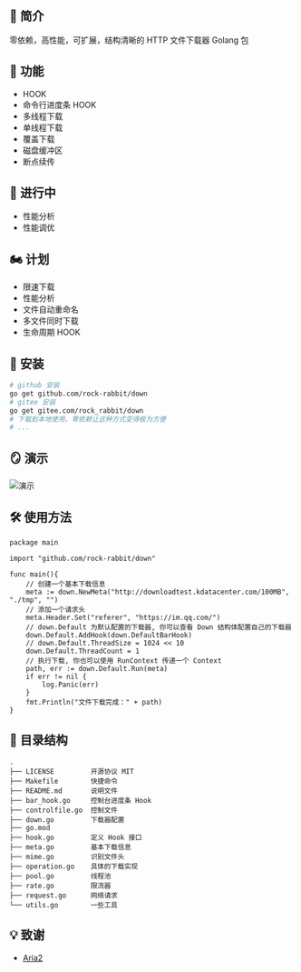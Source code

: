 
## 🎤 简介

零依赖，高性能，可扩展，结构清晰的 HTTP 文件下载器 Golang 包

## 🎉 功能
- HOOK
- 命令行进度条 HOOK
- 多线程下载
- 单线程下载
- 覆盖下载
- 磁盘缓冲区
- 断点续传

## 📝 进行中
- 性能分析
- 性能调优

## 🏍️ 计划
- 限速下载
- 性能分析
- 文件自动重命名
- 多文件同时下载
- 生命周期 HOOK

## 🎊 安装
```bash
# github 安装
go get github.com/rock-rabbit/down
# gitee 安装
go get gitee.com/rock_rabbit/down
# 下载到本地使用，零依赖让这种方式变得极为方便
# ...
```
    
## 🪞 演示

![演示](https://www.68wu.cn/down/demonstration2.gif)
## 🛠 使用方法

``` golang
package main

import "github.com/rock-rabbit/down"

func main(){
	// 创建一个基本下载信息
	meta := down.NewMeta("http://downloadtest.kdatacenter.com/100MB", "./tmp", "")
	// 添加一个请求头
	meta.Header.Set("referer", "https://im.qq.com/")
	// down.Default 为默认配置的下载器, 你可以查看 Down 结构体配置自己的下载器
	down.Default.AddHook(down.DefaultBarHook)
	// down.Default.ThreadSize = 1024 << 10
	down.Default.ThreadCount = 1
	// 执行下载, 你也可以使用 RunContext 传递一个 Context
	path, err := down.Default.Run(meta)
	if err != nil {
		log.Panic(err)
	}
	fmt.Println("文件下载完成：" + path)
}
```

## 🔗 目录结构
```
.
├── LICENSE         开源协议 MIT
├── Makefile        快捷命令
├── README.md       说明文件
├── bar_hook.go     控制台进度条 Hook
├── controlfile.go  控制文件
├── down.go         下载器配置
├── go.mod
├── hook.go         定义 Hook 接口
├── meta.go         基本下载信息
├── mime.go         识别文件头
├── operation.go    具体的下载实现
├── pool.go         线程池
├── rate.go         限流器
├── request.go      网络请求
└── utils.go        一些工具
```


## 💡 致谢

 - [Aria2](https://github.com/aria2/aria2)
